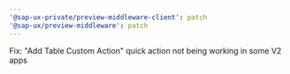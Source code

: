 ```yaml
---
'@sap-ux-private/preview-middleware-client': patch
'@sap-ux/preview-middleware': patch
---
```


Fix: "Add Table Custom Action" quick action not being working in some V2 apps
